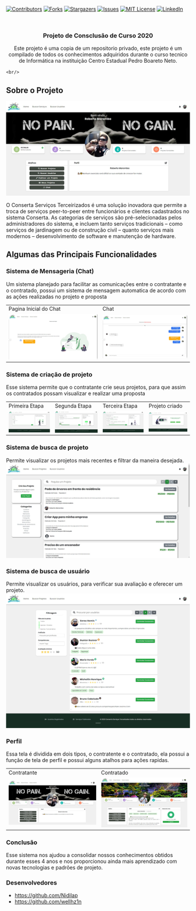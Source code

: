 [![Contributors][contributors-shield]][contributors-url]
[![Forks][forks-shield]][forks-url]
[![Stargazers][stars-shield]][stars-url]
[![Issues][issues-shield]][issues-url]
[![MIT License][license-shield]][license-url]
[![LinkedIn][linkedin-shield]][linkedin-url]



<br />
<p align="center">
  <h3 align="center">Projeto de Consclusão de Curso 2020</h3>

  <p align="center">
    Este projeto é uma copia de um repositorio privado, este projeto é um compilado de todos os conhecimentos adquiridos durante o curso tecnico de Informática na instituição Centro Estadual Pedro Boareto Neto.
  
    <br/>
  </p>
</p>

## Sobre o Projeto

![Pagina Inicial](img/prints/Conserta_31.jpg)
 
 O Conserta Serviços Terceirizados é uma solução inovadora que permite a
troca de serviços peer-to-peer entre funcionários e clientes cadastrados no sistema
Conserta. As categorias de serviços são pré-selecionadas pelos administradores do
sistema, e incluem tanto serviços tradicionais – como serviços de jardinagem ou de
construção civil – quanto serviços mais modernos – desenvolvimento de software e
manutenção de hardware.

## Algumas das Principais Funcionalidades
 ### Sistema de Mensageria (Chat)
 Um sistema planejado para facilitar as comunicações entre o contratante e o contratado, possui um sistema de mensagem automatica de acordo com as ações realizadas no projeto e proposta
<table>
  <tr>
    <td>Pagina Inicial do Chat</td>
     <td>Chat</td>
    
  </tr>
  <tr>
    <td><img src="img/prints/Conserta_45.jpg" ></td>
    <td><img src="img/prints/Conserta_46.jpg"></td>
  </tr>
 </table>
 
### Sistema de criação de projeto
Esse sistema permite que o contratante crie seus projetos, para que assim os contratados possam visualizar e realizar uma proposta
<table>
  <tr>
    <td>Primeira Etapa</td>
     <td>Segunda Etapa</td>
    <td>Terceira Etapa</td>
     <td>Projeto criado</td>
    
  </tr>
  <tr>
    <td><img src="img/prints/Conserta_33.jpg" ></td>
    <td><img src="img/prints/Conserta_34.jpg"></td>
   <td><img src="img/prints/Conserta_35.jpg" ></td>
    <td><img src="img/prints/Conserta_36.jpg"></td>
  </tr>
 </table>
 
### Sistema de busca de projeto
Permite visualizar os projetos mais recentes e filtrar da maneira desejada.
![Pagina Inicial](img/prints/Conserta_37.jpg)

### Sistema de busca de usuário
Permite visualizar os usuários, para verificar sua avaliação e oferecer um projeto.
![Pagina Inicial](img/prints/Conserta_38.jpg)

### Perfil
Essa tela é dividida em dois tipos, o contratente e o contratado, ela possui a função de tela de perfil e possui alguns atalhos para ações rapidas.
<table>
  <tr>
    <td>Contratante</td>
     <td>Contratado</td>
  </tr>
  <tr>
    <td><img src="img/prints/Conserta_31.jpg" ></td>
    <td><img src="img/prints/Conserta_32.jpg"></td>
  </tr>
 </table>
 
 
### Conclusão
Esse sistema nos ajudou a consolidar nossos conhecimentos obtidos durante esses 4 anos e nos proporcionou ainda mais aprendizado com novas tecnologias e padrões de projeto.

### Desenvolvedores
 - https://github.com/Nidilap
 - https://github.com/wellhz1n

[contributors-shield]:https://img.shields.io/github/contributors/wellhz1n/Workli?style=for-the-badge
[contributors-url]: https://github.com/wellhz1n/Workli/graphs/contributors
[forks-shield]: https://img.shields.io/github/forks/wellhz1n/Workli?style=for-the-badge
[forks-url]: https://github.com/wellhz1n/Workli/network/members
[stars-shield]: https://img.shields.io/github/stars/wellhz1n/Workli?style=for-the-badge
[stars-url]: https://github.com/wellhz1n/Workli/stargazers
[issues-shield]: https://img.shields.io/github/issues/wellhz1n/Workli?style=for-the-badge
[issues-url]: https://github.com/wellhz1n/Workli/issues
[license-shield]: https://img.shields.io/github/license/wellhz1n/Workli?style=for-the-badge
[license-url]: https://github.com/wellhz1n/Workli/blob/master/LICENSE.txt
[linkedin-shield]: https://img.shields.io/badge/-LinkedIn-black.svg?style=for-the-badge&logo=linkedin&colorB=555
[linkedin-url]: https://linkedin.com/in/wellington-hellstrom-2a31a6174
